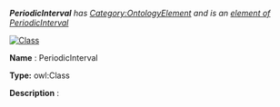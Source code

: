 ___PeriodicInterval__ 
 has
 [Category:OntologyElement](../../Category/OntologyElement "Category:OntologyElement") 
 and is an
 [element of](../../Property/ElementOf "Property:ElementOf") 
[PeriodicInterval](../../Submissions/PeriodicInterval "Submissions:PeriodicInterval")_




  





[![Class](../../images/thumb/2/27/Class.gif/45px-Class.gif)](../../Image/Class.gif "Class")


__Name__ 
 : PeriodicInterval
 



__Type:__ 
 owl:Class
 



__Description__ 
 :